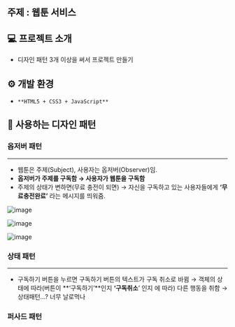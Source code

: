 

## 주제 : 웹툰 서비스

## 💻 프로젝트 소개

- 디자인 패턴 3개 이상을 써서 프로젝트 만들기

## ⚙️ 개발 환경

- `**HTML5 + CSS3 + JavaScript**`

## 🎨 사용하는 디자인 패턴

### 옵저버 패턴

---

- 웹툰은 주제(Subject), 사용자는 옵저버(Observer)임.
- **옵저버가 주제를 구독함 → 사용자가 웹툰을 구독함**
- 주제의 상태가 변하면(무료 충전이 되면) → 자신을 구독하고 있는 사용자들에게 **‘무료충전완료’** 라는 메시지를 띄워줌.

![image](https://github.com/JUNOSHON/design-pattern-project/assets/67476544/2b6eb713-5f3e-4088-84b7-6703f2c108bc)


![image](https://github.com/JUNOSHON/design-pattern-project/assets/67476544/9f6644c6-e63f-44d8-9db5-4812e311b495)


![image](https://github.com/JUNOSHON/design-pattern-project/assets/67476544/e99af355-11d1-423d-99dd-ff5454278f47)


### 상태 패턴

---

- 구독하기 버튼을 누르면 구독하기 버튼의 텍스트가 구독 취소로 바뀜 → 객체의 상태에 따라(버튼이 **‘구독하기’**인지 **‘구독취소**’ 인지 에 따라) 다른 행동을 취함 → 상태패턴…? 너무 날로먹나

### 퍼사드 패턴
